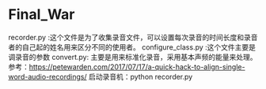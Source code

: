 # Final_War
recorder.py :这个文件是为了收集录音文件，可以设置每次录音的时间长度和录音者的自己起的姓名用来区分不同的使用者。
configure_class.py :这个文件主要是调录音的参数
convert.py: 主要是用来标准化录音，采用基本声频的能量来处理。
参考：https://petewarden.com/2017/07/17/a-quick-hack-to-align-single-word-audio-recordings/
启动录音机：python recorder.py
